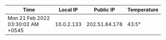 | Time     | Local IP | Public IP | Temperature |
| ----------- | ----------- | ----------- | ----------- |
| Mon 21 Feb 2022 03:30:02 AM +0545      | 10.0.2.133     | 202.51.84.178  | 43.5° |
